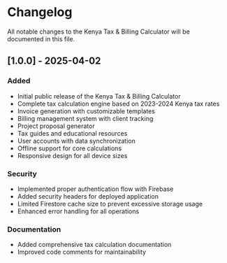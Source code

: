 # Changelog

All notable changes to the Kenya Tax & Billing Calculator will be documented in this file.

## [1.0.0] - 2025-04-02

### Added

- Initial public release of the Kenya Tax & Billing Calculator
- Complete tax calculation engine based on 2023-2024 Kenya tax rates
- Invoice generation with customizable templates
- Billing management system with client tracking
- Project proposal generator
- Tax guides and educational resources
- User accounts with data synchronization
- Offline support for core calculations
- Responsive design for all device sizes

### Security

- Implemented proper authentication flow with Firebase
- Added security headers for deployed application
- Limited Firestore cache size to prevent excessive storage usage
- Enhanced error handling for all operations

### Documentation

- Added comprehensive tax calculation documentation
- Improved code comments for maintainability
